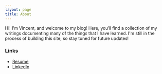 ```yaml
---
layout: page
title: About
---
```


Hi! I'm Vincent, and welcome to my blog! Here, you'll find a collection of my writings documenting many of the things that I have learned. I'm still in the process of building this site, so stay tuned for future updates!

### Links
+ <a href="/assets/files/CV_Wei Sheng Hwang.pdf">Resume</a>
+ [LinkedIn](https://www.linkedin.com/in/wshwang/)


